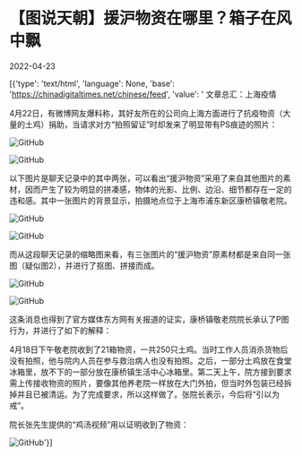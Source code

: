 # 【图说天朝】援沪物资在哪里？箱子在风中飘

2022-04-23

[{'type': 'text/html', 'language': None, 'base': 'https://chinadigitaltimes.net/chinese/feed', 'value': ' 文章总汇：上海疫情

4月22日，有微博网友爆料称，其好友所在的公司向上海方面进行了抗疫物资（大量的土鸡）捐助，当请求对方“拍照留证”时却发来了明显带有PS痕迹的照片：

![GitHub](https://chinadigitaltimes.net/chinese/files/2022/04/上海1.png)

![GitHub](https://chinadigitaltimes.net/chinese/files/2022/04/上海2.png)

以下图片是聊天记录中的其中两张，可以看出“援沪物资”采用了来自其他图片的素材，因而产生了较为明显的拼凑感，物体的光影、比例、边沿、细节都存在一定的违和感。其中一张图片的背景显示，拍摄地点位于上海市浦东新区康桥镇敬老院。

![GitHub](https://chinadigitaltimes.net/chinese/files/2022/04/image-1650696159199.png)

![GitHub](https://chinadigitaltimes.net/chinese/files/2022/04/image-1650696152882.png)

而从这段聊天记录的缩略图来看，有三张图片的“援沪物资”原素材都是来自同一张图（疑似图2），并进行了抠图、拼接而成。

![GitHub](https://chinadigitaltimes.net/chinese/files/2022/04/image-1650700957398.png)

![GitHub](https://chinadigitaltimes.net/chinese/files/2022/04/image-1650700973989.png)

这条消息也得到了官方媒体东方网有关报道的证实，康桥镇敬老院院长承认了P图行为，并进行了如下的解释：



4月18日下午敬老院收到了21箱物资，一共250只土鸡。当时工作人员消杀货物后没有拍照，他与院内人员在参与救治病人也没有拍照。之后，一部分土鸡放在食堂冰箱里，放不下的一部分放在康桥镇生活中心冰箱里。第二天上午，院方接到要求需上传接收物资的照片，要像其他养老院一样放在大门外拍，但当时外包装已经拆掉并且已被清运。为了完成要求，所以这样做了。张院长表示，今后将“引以为戒”。



院长张先生提供的“鸡汤视频”用以证明收到了物资：

![GitHub](https://chinadigitaltimes.net/chinese/files/2022/04/image-1650701662629.png)'}]